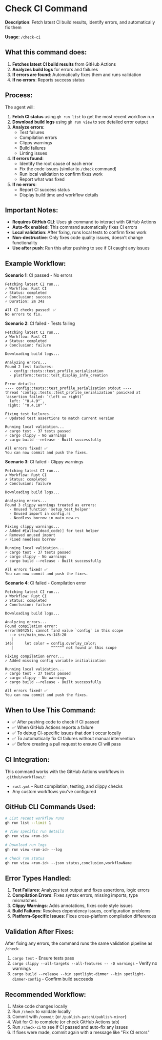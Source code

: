 # Check CI Command

**Description**: Fetch latest CI build results, identify errors, and automatically fix them

**Usage**: `/check-ci`

## What this command does:

1. **Fetches latest CI build results** from GitHub Actions
2. **Analyzes build logs** for errors and failures
3. **If errors are found**: Automatically fixes them and runs validation
4. **If no errors**: Reports success status

## Process:

The agent will:
1. **Fetch CI status** using `gh run list` to get the most recent workflow run
2. **Download build logs** using `gh run view` to see detailed error output
3. **Analyze errors**:
   - Test failures
   - Compilation errors
   - Clippy warnings
   - Build failures
   - Linting issues
4. **If errors found**:
   - Identify the root cause of each error
   - Fix the code issues (similar to `/check` command)
   - Run local validation to confirm fixes work
   - Report what was fixed
5. **If no errors**:
   - Report CI success status
   - Display build time and workflow details

## Important Notes:

- **Requires GitHub CLI**: Uses `gh` command to interact with GitHub Actions
- **Auto-fix enabled**: This command automatically fixes CI errors
- **Local validation**: After fixing, runs local tests to confirm fixes work
- **Non-destructive**: Only fixes code quality issues, doesn't change functionality
- **Use after push**: Run this after pushing to see if CI caught any issues

## Example Workflow:

**Scenario 1**: CI passed - No errors
```
Fetching latest CI run...
✓ Workflow: Rust CI
✓ Status: completed
✓ Conclusion: success
✓ Duration: 2m 34s

All CI checks passed! ✅
No errors to fix.
```

**Scenario 2**: CI failed - Tests failing
```
Fetching latest CI run...
✗ Workflow: Rust CI
✗ Status: completed
✗ Conclusion: failure

Downloading build logs...

Analyzing errors...
Found 2 test failures:
  - config::tests::test_profile_serialization
  - platform::tests::test_display_info_creation

Error details:
---- config::tests::test_profile_serialization stdout ----
thread 'config::tests::test_profile_serialization' panicked at 'assertion failed: `(left == right)`
  left: `"0.4.9"`,
 right: `"0.4.10"`'

Fixing test failures...
✓ Updated test assertions to match current version

Running local validation...
✓ cargo test - 37 tests passed
✓ cargo clippy - No warnings
✓ cargo build --release - Built successfully

All errors fixed! ✅
You can now commit and push the fixes.
```

**Scenario 3**: CI failed - Clippy warnings
```
Fetching latest CI run...
✗ Workflow: Rust CI
✗ Status: completed
✗ Conclusion: failure

Downloading build logs...

Analyzing errors...
Found 3 clippy warnings treated as errors:
  - Unused function 'setup_test_helper'
  - Unused import in config.rs
  - Needless borrow in main_new.rs

Fixing clippy warnings...
✓ Added #[allow(dead_code)] for test helper
✓ Removed unused import
✓ Fixed needless borrow

Running local validation...
✓ cargo test - 37 tests passed
✓ cargo clippy - No warnings
✓ cargo build --release - Built successfully

All errors fixed! ✅
You can now commit and push the fixes.
```

**Scenario 4**: CI failed - Compilation error
```
Fetching latest CI run...
✗ Workflow: Rust CI
✗ Status: completed
✗ Conclusion: failure

Downloading build logs...

Analyzing errors...
Found compilation error:
error[E0425]: cannot find value `config` in this scope
  --> src/main_new.rs:145:20
   |
145|     let color = config.overlay_color;
   |                 ^^^^^^ not found in this scope

Fixing compilation error...
✓ Added missing config variable initialization

Running local validation...
✓ cargo test - 37 tests passed
✓ cargo clippy - No warnings
✓ cargo build --release - Built successfully

All errors fixed! ✅
You can now commit and push the fixes.
```

## When to Use This Command:

- ✅ After pushing code to check if CI passed
- ✅ When GitHub Actions reports a failure
- ✅ To debug CI-specific issues that don't occur locally
- ✅ To automatically fix CI failures without manual intervention
- ✅ Before creating a pull request to ensure CI will pass

## CI Integration:

This command works with the GitHub Actions workflows in `.github/workflows/`:
- `rust.yml` - Rust compilation, testing, and clippy checks
- Any custom workflows you've configured

## GitHub CLI Commands Used:

```bash
# List recent workflow runs
gh run list --limit 1

# View specific run details
gh run view <run-id>

# Download run logs
gh run view <run-id> --log

# Check run status
gh run view <run-id> --json status,conclusion,workflowName
```

## Error Types Handled:

1. **Test Failures**: Analyzes test output and fixes assertions, logic errors
2. **Compilation Errors**: Fixes syntax errors, missing imports, type mismatches
3. **Clippy Warnings**: Adds annotations, fixes code style issues
4. **Build Failures**: Resolves dependency issues, configuration problems
5. **Platform-Specific Issues**: Fixes cross-platform compilation differences

## Validation After Fixes:

After fixing any errors, the command runs the same validation pipeline as `/check`:
1. `cargo test` - Ensure tests pass
2. `cargo clippy --all-targets --all-features -- -D warnings` - Verify no warnings
3. `cargo build --release --bin spotlight-dimmer --bin spotlight-dimmer-config` - Confirm build succeeds

## Recommended Workflow:

1. Make code changes locally
2. Run `/check` to validate locally
3. Commit with `/commit` (or `/publish-patch`/`/publish-minor`)
4. Wait for CI to complete (or check GitHub Actions tab)
5. Run `/check-ci` to see if CI passed and auto-fix any issues
6. If fixes were made, commit again with a message like "Fix CI errors"
